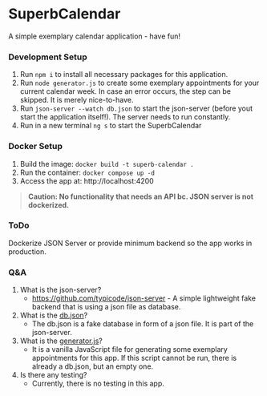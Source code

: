 # SuperbCalendar

A simple exemplary calendar application - have fun!

### Development Setup

1. Run `npm i` to install all necessary packages for this application.
2. Run `node generator.js` to create some exemplary appointments for your current calendar week. In case an error occurs, the step can be skipped. It is merely nice-to-have.
3. Run `json-server --watch db.json` to start the json-server (before yout start the application itself!). The server needs to run constantly.
4. Run in a new terminal `ng s` to start the SuperbCalendar

### Docker Setup
1. Build the image: `docker build -t superb-calendar .`
2. Run the container: `docker compose up -d`
3. Access the app at: http://localhost:4200

> **Caution: No functionality that needs an API bc. JSON server is
not dockerized.**

### ToDo
Dockerize JSON Server or provide minimum backend so the app works in production.

### Q&A

1. What is the json-server?
   - https://github.com/typicode/json-server - A simple lightweight fake backend that is using a json file as database.
2. What is the [db.json](db.json)?
   - The db.json is a fake database in form of a json file. It is part of the json-server.
3. What is the [generator.js](generator.js)?
   - It is a vanilla JavaScript file for generating some exemplary appointments for this app. If this script cannot be run, there is already a db.json, but an empty one.
4. Is there any testing?
   - Currently, there is no testing in this app.
